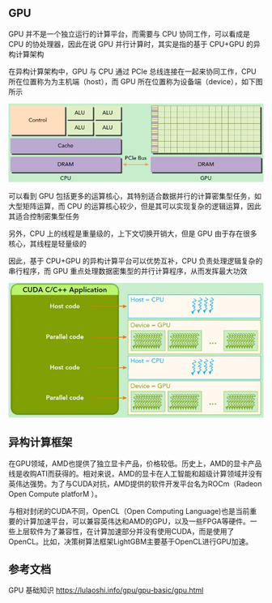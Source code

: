 ## GPU

GPU 并不是一个独立运行的计算平台，而需要与 CPU 协同工作，可以看成是 CPU 的协处理器，因此在说 GPU 并行计算时，其实是指的基于 CPU+GPU 的异构计算架构

在异构计算架构中，GPU 与 CPU 通过 PCIe 总线连接在一起来协同工作，CPU 所在位置称为为主机端（host），而 GPU 所在位置称为设备端（device），如下图所示

![image-20240324003337834](.assets/异构计算/image-20240324003337834.png)

可以看到 GPU 包括更多的运算核心，其特别适合数据并行的计算密集型任务，如大型矩阵运算，而 CPU 的运算核心较少，但是其可以实现复杂的逻辑运算，因此其适合控制密集型任务

另外，CPU 上的线程是重量级的，上下文切换开销大，但是 GPU 由于存在很多核心，其线程是轻量级的

因此，基于 CPU+GPU 的异构计算平台可以优势互补，CPU 负责处理逻辑复杂的串行程序，而 GPU 重点处理数据密集型的并行计算程序，从而发挥最大功效

![image-20240324003422012](.assets/异构计算/image-20240324003422012.png)

## 异构计算框架

在GPU领域，AMD也提供了独立显卡产品，价格较低。历史上，AMD的显卡产品线是收购ATI而获得的。相对来说，AMD的显卡在人工智能和超级计算领域并没有英伟达强势。为了与CUDA对抗，AMD提供的软件开发平台名为ROCm（Radeon Open Compute platforM ）。

与相对封闭的CUDA不同，OpenCL（Open Computing Language)也是当前重要的计算加速平台，可以兼容英伟达和AMD的GPU，以及一些FPGA等硬件。一些上层软件为了兼容性，在计算加速部分并没有使用CUDA，而是使用了OpenCL。比如，决策树算法框架LightGBM主要基于OpenCL进行GPU加速。

## 参考文档

GPU 基础知识 <https://lulaoshi.info/gpu/gpu-basic/gpu.html>
